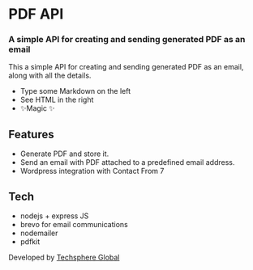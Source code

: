 # PDF API
### A simple API for creating and sending generated PDF as an email

This a simple API for creating and sending generated PDF as an email, along with all the details.

- Type some Markdown on the left
- See HTML in the right
- ✨Magic ✨

## Features

- Generate PDF and store it.
- Send an email with PDF attached to a predefined email address.
- Wordpress integration with Contact From 7



## Tech 


- nodejs + express JS
- brevo for email communications
- nodemailer
- pdfkit

Developed  by [Techsphere Global](https://techsphereglobal.com "Techsphere Global")